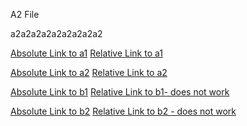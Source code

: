 A2 File

a2a2a2a2a2a2a2a2a2

[Absolute Link to a1](/test/a/a1.md)
[Relative Link to a1](a1.md)


[Absolute Link to a2](/test/a/a2.md)
[Relative Link to a2](a2.md)


[Absolute Link to b1](/test/b/b1.md)
[Relative Link to b1- does not work](b1.md)


[Absolute Link to b2](/test/b/b2.md)
[Relative Link to b2 - does not work](b2.md)
